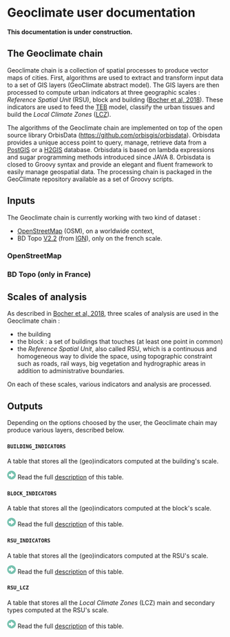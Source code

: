 # Geoclimate user documentation



**This documentation is under construction.**



## The Geoclimate chain



Geoclimate chain is a collection of spatial processes to produce vector maps of cities. First, algorithms are used to extract and transform input data to a set of GIS layers (GeoClimate abstract model). The GIS layers are then processed  to compute urban indicators at three geographic scales : *Reference Spatial Unit* (RSU), block and building ([Bocher et al, 2018](http://dx.doi.org/10.1016/j.uclim.2018.01.008)). These indicators are used to feed the [TEB](http://www.umr-cnrm.fr/spip.php?article199) model, classify the urban tissues and build the *Local Climate Zones* ([LCZ](http://www.wudapt.org/lcz/)).

The algorithms of the Geoclimate chain are implemented on top of the open source library OrbisData (https://github.com/orbisgis/orbisdata). Orbisdata provides a unique access point to query, manage, retrieve data from a [PostGIS](https://postgis.net/) or a [H2GIS](http://www.h2gis.org/) database. Orbisdata is based on lambda expressions and sugar programming methods introduced since JAVA 8. Orbisdata is closed to Groovy syntax and provide an elegant and fluent framework to easily manage geospatial data. The processing chain is packaged in the GeoClimate repository available as a set of  Groovy scripts.

## Inputs

The Geoclimate chain is currently working with two kind of dataset : 

- [OpenStreetMap](https://www.openstreetmap.org) (OSM), on a worldwide context,
- BD Topo [V2.2](http://professionnels.ign.fr/ancienne-bdtopo) (from [IGN](http://ign.fr/)), only on the french scale.

### OpenStreetMap



### BD Topo (only in France)

## Scales of analysis

As described in [Bocher et al, 2018](http://dx.doi.org/10.1016/j.uclim.2018.01.008), three scales of analysis are used in the Geoclimate chain :

- the building
- the block : a set of buildings that touches (at least one point in common)
- the *Reference Spatial Unit*, also called RSU, which is a continuous and homogeneous way to divide the space, using topographic constraint such as roads, rail ways, big vegetation and hydrographic areas in addition to administrative boundaries.

On each of these scales, various indicators and analysis are processed.

## Outputs

Depending on the options choosed by the user, the Geoclimate chain may produce various layers, described below.

#### `BUILDING_INDICATORS`

A table that stores all the (geo)indicators computed at the building's scale.

![](./images/arrow.png) Read the full [description](./BUILDING_INDICATORS.md) of this table.

####  `BLOCK_INDICATORS`
A table that stores all the (geo)indicators computed at the block's scale.

![](./images/arrow.png) Read the full [description](./BLOCK_INDICATORS.md) of this table.

####  `RSU_INDICATORS`

A table that stores all the (geo)indicators computed at the RSU's scale.

![](./images/arrow.png) Read the full [description](./RSU_INDICATORS.md) of this table.

####  `RSU_LCZ`

A table that stores all the *Local Climate Zones* (LCZ) main and secondary types computed at the RSU's scale.

![](./images/arrow.png) Read the full [description](./RSU_LCZ.md) of this table.